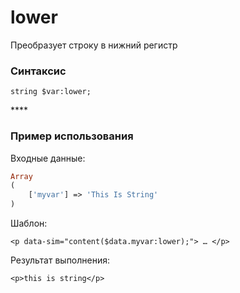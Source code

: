 # lower

Преобразует строку в нижний регистр

### **Синтаксис**

```text
string $var:lower;
```

\*\*\*\*

### **Пример использования**

Входные данные:

```php
Array
(
    ['myvar'] => 'This Is String'
)
```

Шаблон:

```markup
<p data-sim="content($data.myvar:lower);"> … </p>
```

Результат выполнения:

```markup
<p>this is string</p>
```

